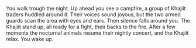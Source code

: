 You walk trough the night. Up ahead you see a campfire, a group of Khajiit traders huddled around it. Their voices sound joyous, but the two armed guards scan the area with eyes and ears. Then silence falls around you. The Khajiit stand up, all ready for a fight, their backs to the fire. After a few moments the nocturnal animals resume their nightly concert, and the Khajiit relax. You wake up.
